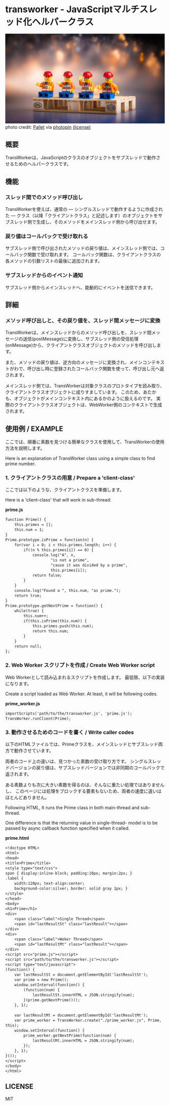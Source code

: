 transworker - JavaScriptマルチスレッド化ヘルパークラス
================================================

![](image/readme_top.png "TransWorker")  
photo credit: <a href="http://www.flickr.com/photos/57763385@N03/16058283699">Pallet</a> via <a href="http://photopin.com">photopin</a> <a href="https://creativecommons.org/licenses/by-nc-nd/2.0/">(license)</a>

概要
----

TransWorkerは、JavaScriptのクラスのオブジェクトをサブスレッドで動作させるためのヘルパークラスです。

機能
----

### スレッド間でのメソッド呼び出し

TransWorkerを使えば、通常の ― シングルスレッドで動作するように作成された ― クラス（以降「クライアントクラス」と記述します）のオブジェクトをサブスレッド側で生成し、そのメソッドをメインスレッド側から呼び出せます。

### 戻り値はコールバックで受け取れる

サブスレッド側で呼び出されたメソッドの戻り値は、メインスレッド側では、コールバック関数で受け取れます。
コールバック関数は、クライアントクラスの各メソッドの引数リストの最後に追加されます。

### サブスレッドからのイベント通知

サブスレッド側からメインスレッドへ、能動的にイベントを送信できます。

詳細
----

### メソッド呼び出しと、その戻り値を、スレッド間メッセージに変換

TransWorkerは、メインスレッドからのメソッド呼び出しを、スレッド間メッセージの送信(postMessage)に変換し、サブスレッド側の受信処理(onMessage)から、クライアントクラスオブジェクトのメソッドを呼び出します。

また、メソッドの戻り値は、逆方向のメッセージに変換され、メインコンテキストがわで、呼び出し時に登録されたコールバック関数を使って、呼び出し元へ返されます。

メインスレッド側では、TransWorkerは対象クラスのプロトタイプを読み取り、クライアントクラスオブジェクトに成りすましています。
このため、あたかも、オブジェクトがメインコンテキスト内にあるかのように扱えるのです。
実際のクライアントクラスオブジェクトは、WebWorker側のコンテキストで生成されます。

使用例 / EXAMPLE
--------------

ここでは、順番に素数を見つける簡単なクラスを使用して、TransWorkerの使用方法を説明します。

Here is an explanation of TransWorker class using a simple class to find prime number.

### 1. クライアントクラスの用意 / Prepare a 'client-class'

ここでは以下のような、クライアントクラスを準備します。

Here is a 'client-class' that will work in sub-thread:


__prime.js__

```
function Prime() {
    this.primes = [];
    this.num = 1;
}
Prime.prototype.isPrime = function(n) {
    for(var i = 0; i < this.primes.length; i++) {
        if((n % this.primes[i]) == 0) {
            console.log("A", n,
                    "is not a prime",
                    "cause it was divided by a prime",
                    this.primes[i]);
            return false;
        }
    }
    console.log("Found a ", this.num, "as prime.");
    return true;
}
Prime.prototype.getNextPrime = function() {
    while(true) {
        this.num++;
        if(this.isPrime(this.num)) {
            this.primes.push(this.num);
            return this.num;
        }
    }
    return null;
};
```

### 2. Web Worker スクリプトを作成 / Create Web Worker script

Web Workerとして読み込まれるスクリプトを作成します。
最低限、以下の実装になります。

Create a script loaded as Web Worker. At least, it will be following codes.

__prime\_worker.js__

```
importScripts('path/to/the/transworker.js', 'prime.js');
TransWorker.runClient(Prime);
```

### 3. 動作させるためのコードを書く / Write caller codes

以下のHTMLファイルでは、Primeクラスを、メインスレッドとサブスレッド両方で動作させています。

両者のコード上の違いは、見つかった素数の受け取り方です。
シングルスレッドバージョンの戻り値は、サブスレッドバージョンでは非同期のコールバックで返されます。

ある素数よりも次に大きい素数を得るのは、そんなに重たい処理ではありませんし、
このページには処理をブロックする要素もないため、両者の速度に違いはほとんどありません。

Following HTML, It runs the Prime class in both main-thread
and sub-thread.

One difference is that the returning value in single-thread-
model is to be passed by async callback function specified
when it called.

__prime.html__

```
<!doctype HTML>
<html>
<head>
<title>Prime</title>
<style type="text/css">
span { display:inline-block; padding:10px; margin:2px; }
.label {
    width:120px; text-align:center;
    background-color:silver; border: solid gray 1px; }
</style>
</head>
<body>
<h1>Prime</h1>
<div>
    <span class="label">Single Thread</span>
    <span id="lastResultSt" class="lastResult"></span>
</div>
<div>
    <span class="label">Woker Thread</span>
    <span id="lastResultMt" class="lastResult"></span>
</div>
<script src="prime.js"></script>
<script src="path/to/the/transworker.js"></script>
<script type="text/javascript">
(function() {
    var lastResultSt = document.getElementById('lastResultSt');
    var prime = new Prime();
    window.setInterval(function() {
        (function(num) {
            lastResultSt.innerHTML = JSON.stringify(num);
        }(prime.getNextPrime()));
    }, 1);

    var lastResultMt = document.getElementById('lastResultMt');
    var prime_worker = TransWorker.create("./prime_worker.js", Prime, this);
    window.setInterval(function() {
        prime_worker.getNextPrime(function(num) {
            lastResultMt.innerHTML = JSON.stringify(num);
        });
    }, 1);
}());
</script>
</body>
</html>
```


LICENSE
-------

MIT
